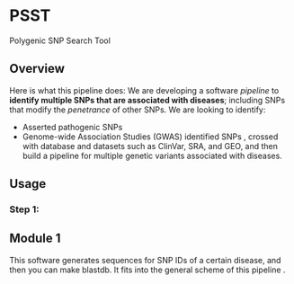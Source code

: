 # PSST
Polygenic SNP Search Tool

## Overview

Here is what this pipeline does: We are developing a software *pipeline* to **identify multiple SNPs that are associated with diseases**; including SNPs that modify the *penetrance* of other SNPs. We are looking to identify:
* Asserted pathogenic SNPs
* Genome-wide Association Studies (GWAS) identified SNPs
, crossed with database and datasets such as ClinVar, SRA, and GEO, and then build a pipeline for multiple genetic variants associated with diseases.

## Usage

### Step 1:



## Module 1

This software generates sequences for SNP IDs of a certain disease, and then you can make blastdb.  It fits into the general scheme of this pipeline <here>.  
